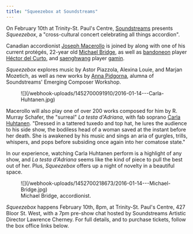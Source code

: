 ```yaml
---
title: "Squeezebox at Soundstreams"
---
```


On February 10th at Trinity-St. Paul's Centre, [Soundstreams](/scene/companies/soundstreams/) presents *Squeezebox*, a "cross-cultural concert celebrating all things accordion". 

Canadian accordionist [Joseph Macerollo](http://www.thecanadianencyclopedia.ca/en/article/joseph-macerollo-emc/) is joined by along with one of his current protégés, 22-year old [Michael Bridge](http://www.michaelbridgemusic.com/), as well as [bandoneon](https://en.wikipedia.org/wiki/Bandoneon) player [Héctor del Curto](http://www.hectordelcurto.com/), and [saenghwang](https://en.wikipedia.org/wiki/Saenghwang) player [gamin](http://gamin-music.com/profile). 

*Squeezebox* explores music by Astor Piazzola, Alexina Louie, and Marjan Mozetich, as well as new works by [Anna Pidgorna](http://www.annapidgorna.com/), alumna of Soundstreams' Emerging Composer Workshop. 

<figure data-type="image">
![](/webhook-uploads/1452700091910/2016-01-14---Carla-Huhtanen.jpg)
</figure>

Macerollo will also play one of over 200 works composed for him by R. Murray Schafer, the "surreal" *La testa d'Adriana*, with fab soprano [Carla Huhtanen](/scene/people/carla-huhtanen/). "Dressed in a tattered tuxedo and top hat, he lures the audience to his side show, the bodiless head of a woman saved at the instant before her death. She is awakened by his music and sings an aria of gurgles, trills, whispers, and pops before subsiding once again into her comatose state."

In our experience, watching Carla Huhtanen perform is a highlight of any show, and *La testa d'Adriana* seems like the kind of piece to pull the best out of her. Plus, *Squeezebox* offers up a night of novelty in a beautiful space.

<figure data-type="image">
![](/webhook-uploads/1452700218673/2016-01-14---Michael-Bridge.jpg)
<figcaption>Michael Bridge, accordionist.</figcaption></figure>


*Squeezebox* happens February 10th, 8pm, at Trinity-St. Paul's Centre, 427 Bloor St. West, with a 7pm pre-show chat hosted by Soundstreams Artistic Director Lawrence Cherney. For full details, and to purchase tickets, follow the box office links below.






